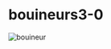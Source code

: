 # bouineurs3-0

![bouineur](https://drfhlmcehrc34.cloudfront.net/cache/f/d/5ed20f5bbcb90629d66098666e323b.png)
